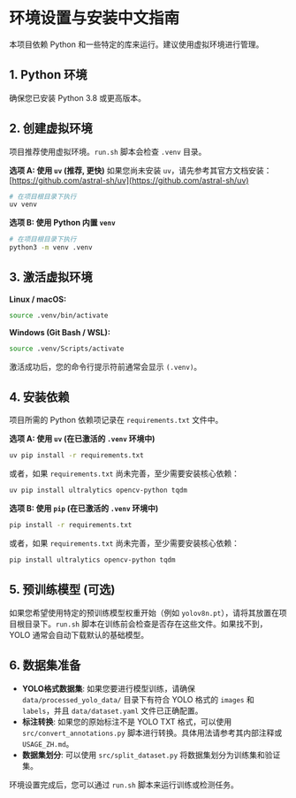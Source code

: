 # 环境设置与安装中文指南

本项目依赖 Python 和一些特定的库来运行。建议使用虚拟环境进行管理。

## 1. Python 环境

确保您已安装 Python 3.8 或更高版本。

## 2. 创建虚拟环境

项目推荐使用虚拟环境。`run.sh` 脚本会检查 `.venv` 目录。

**选项 A: 使用 `uv` (推荐, 更快)**
如果您尚未安装 `uv`，请先参考其官方文档安装：[https://github.com/astral-sh/uv](https://github.com/astral-sh/uv)
```bash
# 在项目根目录下执行
uv venv
```

**选项 B: 使用 Python 内置 `venv`**
```bash
# 在项目根目录下执行
python3 -m venv .venv
```

## 3. 激活虚拟环境

**Linux / macOS:**
```bash
source .venv/bin/activate
```

**Windows (Git Bash / WSL):**
```bash
source .venv/Scripts/activate
```
激活成功后，您的命令行提示符前通常会显示 `(.venv)`。

## 4. 安装依赖

项目所需的 Python 依赖项记录在 `requirements.txt` 文件中。

**选项 A: 使用 `uv` (在已激活的 `.venv` 环境中)**
```bash
uv pip install -r requirements.txt
```
或者，如果 `requirements.txt` 尚未完善，至少需要安装核心依赖：
```bash
uv pip install ultralytics opencv-python tqdm
```

**选项 B: 使用 `pip` (在已激活的 `.venv` 环境中)**
```bash
pip install -r requirements.txt
```
或者，如果 `requirements.txt` 尚未完善，至少需要安装核心依赖：
```bash
pip install ultralytics opencv-python tqdm
```

## 5. 预训练模型 (可选)

如果您希望使用特定的预训练模型权重开始（例如 `yolov8n.pt`），请将其放置在项目根目录下。`run.sh` 脚本在训练前会检查是否存在这些文件。如果找不到，YOLO 通常会自动下载默认的基础模型。

## 6. 数据集准备

- **YOLO格式数据集**: 如果您要进行模型训练，请确保 `data/processed_yolo_data/` 目录下有符合 YOLO 格式的 `images` 和 `labels`，并且 `data/dataset.yaml` 文件已正确配置。
- **标注转换**: 如果您的原始标注不是 YOLO TXT 格式，可以使用 `src/convert_annotations.py` 脚本进行转换。具体用法请参考其内部注释或 `USAGE_ZH.md`。
- **数据集划分**: 可以使用 `src/split_dataset.py` 将数据集划分为训练集和验证集。

环境设置完成后，您可以通过 `run.sh` 脚本来运行训练或检测任务。 
